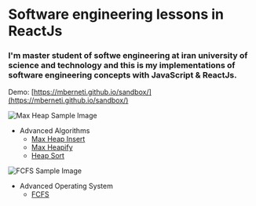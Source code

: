 


# Software engineering lessons in ReactJs
### I'm master student of softwe engineering at iran university of science and technology and this is my implementations of software engineering concepts with JavaScript & ReactJs.  
Demo: [https://mberneti.github.io/sandbox/](https://mberneti.github.io/sandbox/)

![Max Heap Sample Image](https://mberneti.github.io/sandbox/content/images/demo.PNG)

* Advanced Algorithms
  * [Max Heap Insert](https://mberneti.github.io/sandbox/#/Advanced-Algorithms/Max-Heap-Insert)
  * [Max Heapify](https://mberneti.github.io/sandbox/#/Advanced-Algorithms/Max-Heapify)
  * [Heap Sort](https://mberneti.github.io/sandbox/#/Advanced-Algorithms/Heap-Sort)
  
![FCFS Sample Image](https://mberneti.github.io/sandbox/content/images/FCFS.PNG)
  
  
* Advanced Operating System
  * [FCFS](https://mberneti.github.io/sandbox/#/Advanced-OperatingSystem/FCFS)
